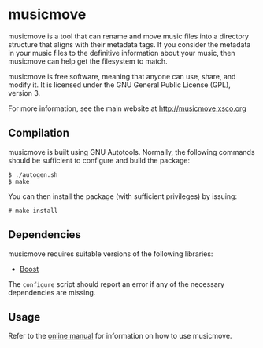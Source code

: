 musicmove
=========

musicmove is a tool that can rename and move music files into a directory
structure that aligns with their metadata tags.  If you consider the metadata
in your music files to the definitive information about your music, then
musicmove can help get the filesystem to match.

musicmove is free software, meaning that anyone can use, share, and modify it.
It is licensed under the GNU General Public License (GPL), version 3.

For more information, see the main website at http://musicmove.xsco.org

Compilation
-----------

musicmove is built using GNU Autotools.  Normally, the following commands should
be sufficient to configure and build the package:

    $ ./autogen.sh
    $ make

You can then install the package (with sufficient privileges) by issuing:

    # make install

Dependencies
------------

musicmove requires suitable versions of the following libraries:

* [Boost](http://www.boost.org)

The `configure` script should report an error if any of the necessary
dependencies are missing.

Usage
-----

Refer to the [online manual](http://musicmove.xsco.org/manual) for information
on how to use musicmove.
